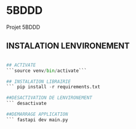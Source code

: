 # 5BDDD
Projet 5BDDD

## INSTALATION LENVIRONEMENT
```python -m venv venv

## ACTIVATE
```source venv/bin/activate```

## INSTALATION LIBRAIRIE
``` pip install -r requirements.txt

##DESACTIVATION DE LENVIRONEMENT
``` desactivate

##DEMARRAGE APPLICATION
``` fastapi dev main.py